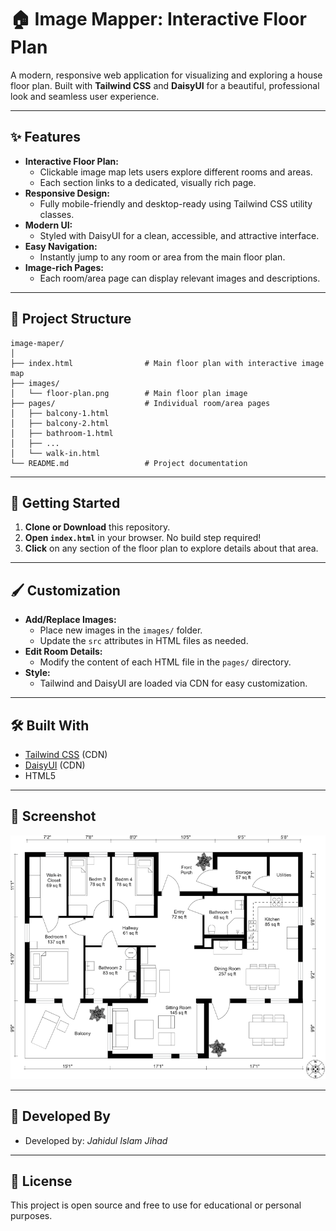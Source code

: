 # 🏠 Image Mapper: Interactive Floor Plan

A modern, responsive web application for visualizing and exploring a house floor plan. Built with **Tailwind CSS** and **DaisyUI** for a beautiful, professional look and seamless user experience.

---

## ✨ Features

-   **Interactive Floor Plan:**
    -   Clickable image map lets users explore different rooms and areas.
    -   Each section links to a dedicated, visually rich page.
-   **Responsive Design:**
    -   Fully mobile-friendly and desktop-ready using Tailwind CSS utility classes.
-   **Modern UI:**
    -   Styled with DaisyUI for a clean, accessible, and attractive interface.
-   **Easy Navigation:**
    -   Instantly jump to any room or area from the main floor plan.
-   **Image-rich Pages:**
    -   Each room/area page can display relevant images and descriptions.

---

## 📁 Project Structure

```
image-maper/
│
├── index.html                # Main floor plan with interactive image map
├── images/
│   └── floor-plan.png        # Main floor plan image
├── pages/                    # Individual room/area pages
│   ├── balcony-1.html
│   ├── balcony-2.html
│   ├── bathroom-1.html
│   ├── ...
│   └── walk-in.html
└── README.md                 # Project documentation
```

---

## 🚀 Getting Started

1. **Clone or Download** this repository.
2. **Open `index.html`** in your browser. No build step required!
3. **Click** on any section of the floor plan to explore details about that area.

---

## 🖌️ Customization

-   **Add/Replace Images:**
    -   Place new images in the `images/` folder.
    -   Update the `src` attributes in HTML files as needed.
-   **Edit Room Details:**
    -   Modify the content of each HTML file in the `pages/` directory.
-   **Style:**
    -   Tailwind and DaisyUI are loaded via CDN for easy customization.

---

## 🛠️ Built With

-   [Tailwind CSS](https://tailwindcss.com/) (CDN)
-   [DaisyUI](https://daisyui.com/) (CDN)
-   HTML5

---

## 📸 Screenshot

![Floor Plan Screenshot](./images/floor-plan.png)

---

## 🙏 Developed By

-   Developed by: _Jahidul Islam Jihad_

---

## 📄 License

This project is open source and free to use for educational or personal purposes.
